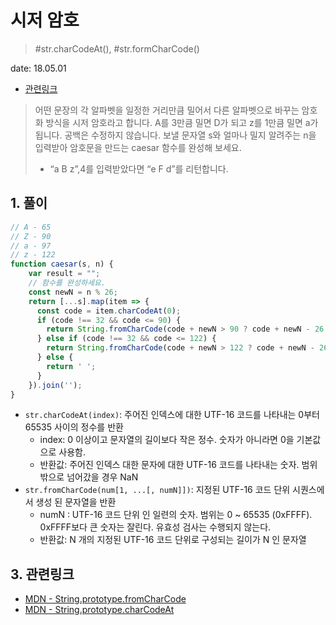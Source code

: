 # 시저 암호

> #str.charCodeAt(), #str.formCharCode()

date: 18.05.01

* [관련링크](https://programmers.co.kr/learn/challenge_codes/24)

> 어떤 문장의 각 알파벳을 일정한 거리만큼 밀어서 다른 알파벳으로 바꾸는 암호화 방식을 시저 암호라고 합니다.
A를 3만큼 밀면 D가 되고 z를 1만큼 밀면 a가 됩니다. 공백은 수정하지 않습니다.
보낼 문자열 s와 얼마나 밀지 알려주는 n을 입력받아 암호문을 만드는 caesar 함수를 완성해 보세요.
> + “a B z”,4를 입력받았다면 “e F d”를 리턴합니다.

## 1. 풀이

```js
// A - 65
// Z - 90
// a - 97
// z - 122
function caesar(s, n) {
	var result = "";
	// 함수를 완성하세요.
	const newN = n % 26;
	return [...s].map(item => {
	  const code = item.charCodeAt(0);
	  if (code !== 32 && code <= 90) {
	    return String.fromCharCode(code + newN > 90 ? code + newN - 26 : code + newN);
	  } else if (code !== 32 && code <= 122) {
	    return String.fromCharCode(code + newN > 122 ? code + newN - 26 : code + newN);
	  } else {
	    return ' ';
	  }
	}).join('');
}
```

+ `str.charCodeAt(index)`: 주어진 인덱스에 대한 UTF-16 코드를 나타내는 0부터 65535 사이의 정수를 반환
  - index: 0 이상이고 문자열의 길이보다 작은 정수. 숫자가 아니라면 0을 기본값으로 사용함. 
  - 반환값: 주어진 인덱스 대한 문자에 대한 UTF-16 코드를 나타내는 숫자. 범위 밖으로 넘어갔을 경우 NaN
+ `str.fromCharCode(num[1, ...[, numN]])`: 지정된 UTF-16 코드 단위 시퀀스에서 생성 된 문자열을 반환
  - numN : UTF-16 코드 단위 인 일련의 숫자. 범위는 0 ~ 65535 (0xFFFF). 0xFFFF보다 큰 숫자는 잘린다. 유효성 검사는 수행되지 않는다.
  - 반환값: N 개의 지정된 UTF-16 코드 단위로 구성되는 길이가 N 인 문자열

## 3. 관련링크

+ [MDN - String.prototype.fromCharCode](https://developer.mozilla.org/en-US/docs/Web/JavaScript/Reference/Global_Objects/String/fromCharCode)
+ [MDN - String.prototype.charCodeAt](https://developer.mozilla.org/en-US/docs/Web/JavaScript/Reference/Global_Objects/String/charCodeAt)